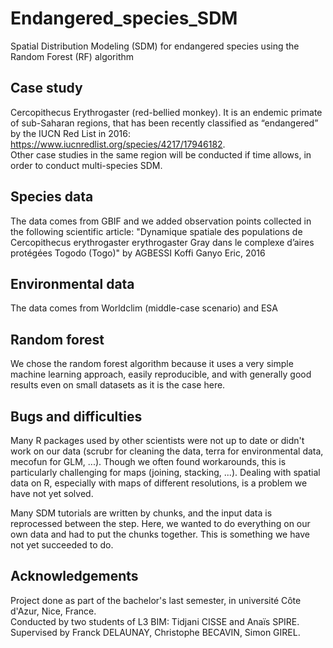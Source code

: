 # Endangered_species_SDM
Spatial Distribution Modeling (SDM) for endangered species using the Random Forest (RF) algorithm

## Case study
Cercopithecus Erythrogaster (red-bellied monkey).
It is an endemic primate of sub-Saharan regions, that has been recently classified as “endangered” by the IUCN Red List in 2016: https://www.iucnredlist.org/species/4217/17946182.  
Other case studies in the same region will be conducted if time allows, in order to conduct multi-species SDM.

## Species data
The data comes from GBIF and we added observation points collected in the following scientific article: "Dynamique spatiale des populations de Cercopithecus erythrogaster erythrogaster Gray dans le complexe d’aires protégées Togodo (Togo)" by AGBESSI Koffi Ganyo Eric, 2016

## Environmental data
The data comes from Worldclim (middle-case scenario) and ESA

## Random forest
We chose the random forest algorithm because it uses a very simple machine learning approach, easily reproducible, and with generally good results even on small datasets as it is the case here.

## Bugs and difficulties
Many R packages used by other scientists were not up to date or didn't work on our data (scrubr for cleaning the data, terra for environmental data, mecofun for GLM, ...). Though we often found workarounds, this is particularly challenging for maps (joining, stacking, ...). Dealing with spatial data on R, especially with maps of different resolutions, is a problem we have not yet solved.

Many SDM tutorials are written by chunks, and the input data is reprocessed between the step. Here, we wanted to do everything on our own data and had to put the chunks together. This is something we have not yet succeeded to do.

## Acknowledgements
Project done as part of the bachelor's last semester, in université Côte d'Azur, Nice, France.  
Conducted by two students of L3 BIM: Tidjani CISSE and Anaïs SPIRE.  
Supervised by Franck DELAUNAY, Christophe BECAVIN, Simon GIREL.
